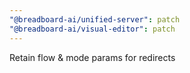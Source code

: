 ```yaml
---
"@breadboard-ai/unified-server": patch
"@breadboard-ai/visual-editor": patch
---
```


Retain flow & mode params for redirects
